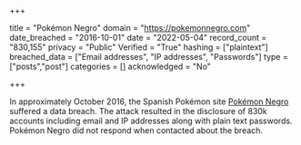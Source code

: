 +++

title = "Pokémon Negro"
domain = "https://pokemonnegro.com"
date_breached = "2016-10-01"
date = "2022-05-04"
record_count = "830,155"
privacy = "Public"
Verified = "True"
hashing = ["plaintext"]
breached_data = ["Email addresses", "IP addresses", "Passwords"]
type = ["posts","post"]
categories = []
acknowledged = "No"


+++


In approximately October 2016, the Spanish Pokémon site <a href="http://pokemonnegro.com" target="_blank" rel="noopener">Pokémon Negro</a> suffered a data breach. The attack resulted in the disclosure of 830k accounts including email and IP addresses along with plain text passwords. Pokémon Negro did not respond when contacted about the breach.

